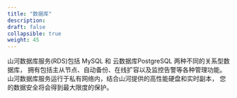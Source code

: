 ```yaml
---
title: "数据库"
description: 
draft: false
collapsible: true
weight: 45
---
```


山河数据库服务(RDS)包括 MySQL 和 云数据库PostgreSQL 两种不同的关系型数据库， 拥有包括主从节点、自动备份、在线扩容以及监控告警等各种管理功能。 山河数据库服务运行于私有网络内，结合山河提供的高性能硬盘和实时副本， 您的数据安全将会得到最大限度的保护。
